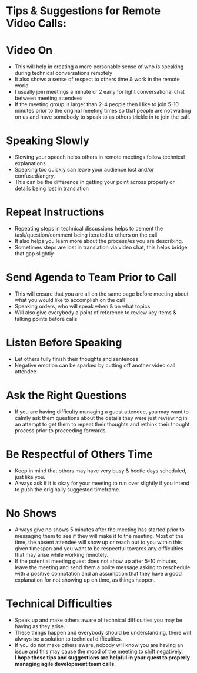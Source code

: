 # Tips & Suggestions for Remote Video Calls:</br>
# **Video On** </br>
- This will help in creating a more personable sense of who is speaking during technical conversations remotely</br>
- It also shows a sense of respect to others time & work in the remote world
- I usually join meetings a minute or 2 early for light conversational chat between meeting attendees
- If the meeting group is larger than 2-4 people then I like to join 5-10 minutes prior to the original meeting times so that people are not waiting on us and have somebody to speak to as others trickle in to join the call. </br>
# **Speaking Slowly** </br>
- Slowing your speech helps others in remote meetings follow technical explanations.
- Speaking too quickly can leave your audience lost and/or confused/angry.
- This can be the difference in getting your point across properly or details being lost in translation </br>
# **Repeat Instructions** </br>
- Repeating steps in technical discussions helps to cement the task/question/comment being iterated to others on the call
- It also helps you learn more about the process/es you are describing.
- Sometimes steps are lost in translation via video chat, this helps bridge that gap slightly </br>
# **Send Agenda to Team Prior to Call** </br>
- This will ensure that you are all on the same page before meeting about what you would like to accomplish on the call
- Speaking orders, who will speak when & on what topics
 - Will also give everybody a point of reference to review key items & talking points before calls </br>
# **Listen Before Speaking** </br>
- Let others fully finish their thoughts and sentences
- Negative emotion can be sparked by cutting off another video call attendee </br>
# **Ask the Right Questions** </br>
- If you are having difficulty managing a guest attendee, you may want to calmly ask them questions about the details they were just reviewing in an attempt to get them to repeat their thoughts and rethink their thought process prior to proceeding forwards. </br>
# **Be Respectful of Others Time** </br>
- Keep in mind that others may have very busy & hectic days scheduled, just like you.
- Always ask if it is okay for your meeting to run over slightly if you intend to push the originally suggested timeframe. </br>
# **No Shows** </br>
- Always give no shows 5 minutes after the meeting has started prior to messaging them to see if they will make it to the meeting. Most of the time, the absent attendee will show up or reach out to you within this given timespan and you want to be respectful towards any difficulties that may arise while working remotely.
- If the potential meeting guest does not show up after 5-10 minutes, leave the meeting and send them a polite message asking to reschedule with a positive connotation and an assumption that they have a good explanation for not showing up on time, as things happen. </br>
# **Technical Difficulties** </br>
- Speak up and make others aware of technical difficulties you may be having as they arise.
- These things happen and everybody should be understanding, there will always be a solution to technical difficulties.
- If you do not make others aware, nobody will know you are having an issue and this may cause the mood of the meeting to shift negatively. </br>
**I hope these tips and suggestions are helpful in your quest to properly managing agile development team calls.** </br>


